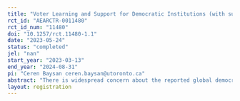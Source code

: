 ```yaml
---
title: "Voter Learning and Support for Democratic Institutions (with supporting documentation)"
rct_id: "AEARCTR-0011480"
rct_id_num: "11480"
doi: "10.1257/rct.11480-1.1"
date: "2023-05-24"
status: "completed"
jel: "nan"
start_year: "2023-03-13"
end_year: "2024-08-31"
pi: "Ceren Baysan ceren.baysan@utoronto.ca"
abstract: "There is widespread concern about the reported global democratic decline and its implications for economic growth. A critical factor that may determine the future of democracy is voter understanding and engagement in improving the quality of democratic institutions. However, it remains unclear how voters assess these institutions and if they have a shared view of which political parties uphold them. This study aims to evaluate the effect of credible information about democratic institutions on voter behavior and beliefs in Turkey using a large-scale experimental information campaign, electoral data, and survey data."
layout: registration
---
```


